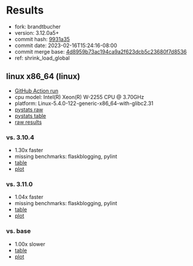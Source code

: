 # Results

- fork: brandtbucher
- version: 3.12.0a5+
- commit hash: [9931a35](https://github.com/brandtbucher/cpython/commit/9931a35)
- commit date: 2023-02-16T15:24:16-08:00
- commit merge base: [4d8959b73ac194ca9a2f623dcb5c23680f7d8536](https://github.com/brandtbucher/cpython/commit/4d8959b73ac194ca9a2f623dcb5c23680f7d8536)
- ref: shrink_load_global

## linux x86_64 (linux)

- [GitHub Action run](https://github.com/faster-cpython/benchmarking/actions/runs/4199923406)
- cpu model: Intel(R) Xeon(R) W-2255 CPU @ 3.70GHz
- platform: Linux-5.4.0-122-generic-x86_64-with-glibc2.31
- [pystats raw](bm-20230216-linux-x86_64-brandtbucher-shrink_load_global-3.12.0a5%2B-9931a35-pystats.json)
- [pystats table](bm-20230216-linux-x86_64-brandtbucher-shrink_load_global-3.12.0a5%2B-9931a35-pystats.md)
- [raw results](bm-20230216-linux-x86_64-brandtbucher-shrink_load_global-3.12.0a5%2B-9931a35.json)

### vs. 3.10.4

- 1.30x faster
- missing benchmarks: flaskblogging, pylint
- [table](bm-20230216-linux-x86_64-brandtbucher-shrink_load_global-3.12.0a5%2B-9931a35-vs-3.10.4.md)
- [plot](bm-20230216-linux-x86_64-brandtbucher-shrink_load_global-3.12.0a5%2B-9931a35-vs-3.10.4.png)

### vs. 3.11.0

- 1.04x faster
- missing benchmarks: flaskblogging, pylint
- [table](bm-20230216-linux-x86_64-brandtbucher-shrink_load_global-3.12.0a5%2B-9931a35-vs-3.11.0.md)
- [plot](bm-20230216-linux-x86_64-brandtbucher-shrink_load_global-3.12.0a5%2B-9931a35-vs-3.11.0.png)

### vs. base

- 1.00x slower
- [table](bm-20230216-linux-x86_64-brandtbucher-shrink_load_global-3.12.0a5%2B-9931a35-vs-base.md)
- [plot](bm-20230216-linux-x86_64-brandtbucher-shrink_load_global-3.12.0a5%2B-9931a35-vs-base.png)


